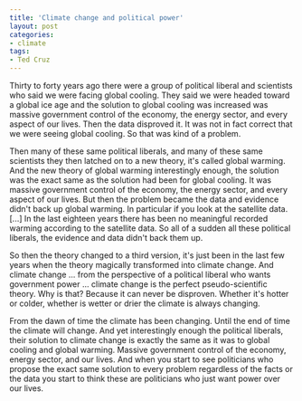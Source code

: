 ```yaml
---
title: 'Climate change and political power'
layout: post
categories:
- climate
tags:
- Ted Cruz
---
```


Thirty to forty years ago there were a group of political liberal and scientists who said we were facing global cooling. They said we were headed toward a global ice age and the solution to global cooling was increased was massive government control of the economy, the energy sector, and every aspect of our lives. Then the data disproved it. It was not in fact correct that we were seeing global cooling. So that was kind of a problem.
 
Then many of these same political liberals, and many of these same scientists they then latched on to a new theory, it's called global warming. And the new theory of global warming interestingly enough, the solution was the exact same as the solution had been for global cooling. It was massive government control of the economy, the energy sector, and every aspect of our lives. But then the problem became the data and evidence didn't back up global warming. In particular if you look at the satellite data. \[...\] In the last eighteen years there has been no meaningful recorded warming according to the satellite data. So all of a sudden all these political liberals, the evidence and data didn't back them up.

So then the theory changed to a third version, it's just been in the last few years when the theory magically transformed into climate change. And climate change ... from the perspective of a political liberal who wants government power ... climate change is the perfect pseudo-scientific theory. Why is that? Because it can never be disproven. Whether it's hotter or colder, whether is wetter or drier the climate is always changing.

From the dawn of time the climate has been changing. Until the end of time the climate will change. And yet interestingly enough the political liberals, their solution to climate change is exactly the same as it was to global cooling and global warming. Massive government control of the economy, energy sector, and our lives. And when you start to see politicians who propose the exact same solution to every problem regardless of the facts or the data you start to think these are politicians who just want power over our lives.